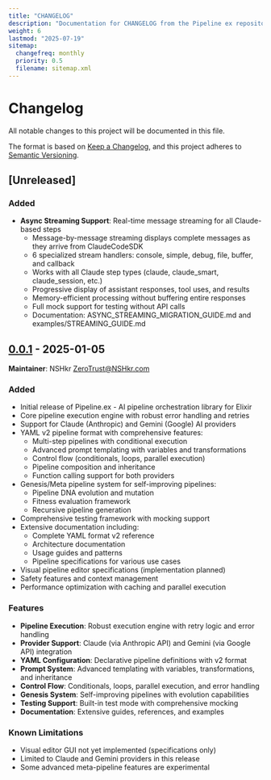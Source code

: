 ```yaml
---
title: "CHANGELOG"
description: "Documentation for CHANGELOG from the Pipeline ex repository."
weight: 6
lastmod: "2025-07-19"
sitemap:
  changefreq: monthly
  priority: 0.5
  filename: sitemap.xml
---
```


# Changelog

All notable changes to this project will be documented in this file.

The format is based on [Keep a Changelog](https://keepachangelog.com/en/1.0.0/),
and this project adheres to [Semantic Versioning](https://semver.org/spec/v2.0.0.html).

## [Unreleased]

### Added
- **Async Streaming Support**: Real-time message streaming for all Claude-based steps
  - Message-by-message streaming displays complete messages as they arrive from ClaudeCodeSDK
  - 6 specialized stream handlers: console, simple, debug, file, buffer, and callback
  - Works with all Claude step types (claude, claude_smart, claude_session, etc.)
  - Progressive display of assistant responses, tool uses, and results
  - Memory-efficient processing without buffering entire responses
  - Full mock support for testing without API calls
  - Documentation: ASYNC_STREAMING_MIGRATION_GUIDE.md and examples/STREAMING_GUIDE.md

## [0.0.1] - 2025-01-05

**Maintainer**: NSHkr <ZeroTrust@NSHkr.com>

### Added
- Initial release of Pipeline.ex - AI pipeline orchestration library for Elixir
- Core pipeline execution engine with robust error handling and retries
- Support for Claude (Anthropic) and Gemini (Google) AI providers
- YAML v2 pipeline format with comprehensive features:
  - Multi-step pipelines with conditional execution
  - Advanced prompt templating with variables and transformations
  - Control flow (conditionals, loops, parallel execution)
  - Pipeline composition and inheritance
  - Function calling support for both providers
- Genesis/Meta pipeline system for self-improving pipelines:
  - Pipeline DNA evolution and mutation
  - Fitness evaluation framework
  - Recursive pipeline generation
- Comprehensive testing framework with mocking support
- Extensive documentation including:
  - Complete YAML format v2 reference
  - Architecture documentation
  - Usage guides and patterns
  - Pipeline specifications for various use cases
- Visual pipeline editor specifications (implementation planned)
- Safety features and context management
- Performance optimization with caching and parallel execution

### Features
- **Pipeline Execution**: Robust execution engine with retry logic and error handling
- **Provider Support**: Claude (via Anthropic API) and Gemini (via Google API) integration
- **YAML Configuration**: Declarative pipeline definitions with v2 format
- **Prompt System**: Advanced templating with variables, transformations, and inheritance
- **Control Flow**: Conditionals, loops, parallel execution, and error handling
- **Genesis System**: Self-improving pipelines with evolution capabilities
- **Testing Support**: Built-in test mode with comprehensive mocking
- **Documentation**: Extensive guides, references, and examples

### Known Limitations
- Visual editor GUI not yet implemented (specifications only)
- Limited to Claude and Gemini providers in this release
- Some advanced meta-pipeline features are experimental

[0.0.1]: https://github.com/nshkrdotcom/pipeline_ex/releases/tag/v0.0.1